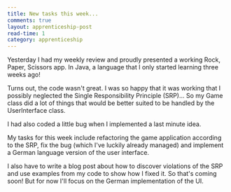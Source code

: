 ```yaml
---
title: New tasks this week...
comments: true
layout: apprenticeship-post
read-time: 1
category: apprenticeship
---
```


Yesterday I had my weekly review and proudly presented a working Rock, Paper, Scissors app. In Java, a language that I only started learning three weeks ago!

<!--break-->

Turns out, the code wasn't great. I was so happy that it was working that I possibly neglected the Single Responsibility Principle (SRP)... So my Game class did a lot of things that would be better suited to be handled by the UserInterface class. 

I had also coded a little bug when I implemented a last minute idea.  

My tasks for this week include refactoring the game application according to the SRP, fix  the bug (which I've luckily already managed) and implement a German language version of the user interface.

I also have to write a blog post about how to discover violations of the SRP and use examples from my code to show how I fixed it. So that's coming soon! But for now I'll focus on the German implementation of the UI.


